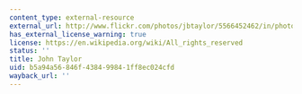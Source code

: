 ```yaml
---
content_type: external-resource
external_url: http://www.flickr.com/photos/jbtaylor/5566452462/in/photostream/
has_external_license_warning: true
license: https://en.wikipedia.org/wiki/All_rights_reserved
status: ''
title: John Taylor
uid: b5a94a56-846f-4384-9984-1ff8ec024cfd
wayback_url: ''
---
```

